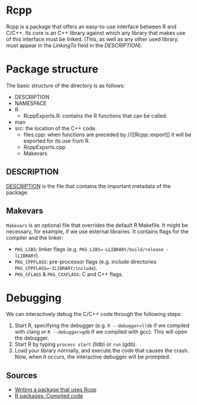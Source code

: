 # Rcpp

Rcpp is a package that offers an easy-to-use interface between R and C/C++. Its core is an C++ library against which any library that makes use of this interface must be linked. (This, as well as any other used library, must appear in the *LinkingTo* field in the *DESCRIPTION*).

# Package structure

The basic structure of the directory is as follows:

* DESCRIPTION
* NAMESPACE
* R
  * RcppExports.R: contains the R functions that can be called.
* man
* src: the location of the C++ code.
  * files.cpp: when functions are preceded by //[[Rcpp::export]] it will be exported for its use from R.
  * RcppExports.cpp
  * Makevars

## DESCRIPTION

[DESCRIPTION](http://r-pkgs.had.co.nz/description.html) is the file that contains the important metadata of the package.

## Makevars

`Makevars` is an optional file that overrides the default R Makefile. It might be necessary, for example, if we use external libraries. It contains flags for the compiler and the linker:

* `PKG_LIBS`: linker flags (e.g. `PKG_LIBS=-LLIBRARY/build/release -lLIBRARY`).
* `PKG_CPPFLAGS`: pre-processor flags (e.g. include directories `PKG_CPPFLAGS=-ILIBRARY/include`).
* `PKG_CFLAGS` & `PKG_CXXFLAGS`: C and C++ flags.

# Debugging

We can interactively debug the C/C++ code through the following steps:

1. Start R, specifying the debugger (e.g. `R --debugger=lldb` if we compiled with clang or `R --debugger=gdb` if we compiled with gcc). This will open the debugger.
2. Start R by typing `process start` (lldb) or `run` (gdb).
3. Load your library normally, and execute the code that causes the crash. Now, when it occurs, the interactive debugger will be prompted.

## Sources

* [Writing a package that uses Rcpp](http://dirk.eddelbuettel.com/code/rcpp/Rcpp-package.pdf)
* [R packages: Compiled code](http://r-pkgs.had.co.nz/src.html)
